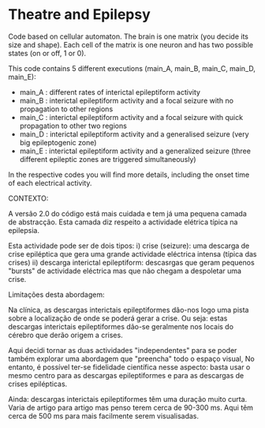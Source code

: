 # Theatre and Epilepsy

Code based on cellular automaton.
The brain is one matrix (you decide its size and shape). Each cell of the matrix is one neuron and has two possible states (on or off, 1 or 0).


This code contains 5 different executions (main_A, main_B, main_C, main_D, main_E):
  - main_A : different rates of interictal epileptiform activity
  - main_B : interictal epileptiform activity and a focal seizure with no propagation to other regions
  - main_C : interictal epileptiform activity and a focal seizure with quick propagation to other two regions
  - main_D : interictal epileptiform activity and a generalised seizure (very big epileptogenic zone)
  - main_E : interictal epileptiform activity and a generalized seizure (three different epileptic zones are triggered simultaneously)
  
In the respective codes you will find more details, including the onset time of each electrical activity.



CONTEXTO:

 A versão 2.0 do código está mais cuidada e tem já uma pequena camada de abstracção. Esta camada diz respeito a actividade elétrica típica na epilepsia.
 
 Esta actividade pode ser de dois tipos: 
    i) crise (seizure): uma descarga de crise epiléptica que gera uma grande actividade eléctrica intensa (típica das crises)
    ii) descarga interictal epileptiform: descasrgas que geram pequenos "bursts" de actividade eléctrica
                mas que não chegam a despoletar uma crise. 
                
   
 Limitações desta abordagem:
       
   Na clínica, as descargas interictais epileptiformes dão-nos logo uma pista sobre a localização de onde se poderá gerar a crise.
   Ou seja: estas descargas interictais epileptiformes dão-se geralmente nos locais do cérebro que derão origem a crises.
            
   Aqui decidi tornar as duas actividades "independentes" para se poder também explorar uma abordagem que "preencha" todo o espaço visual,
   No entanto, é possível ter-se fidelidade científica nesse aspecto:
                  basta usar o mesmo centro para as descargas epileptiformes e para as descargas de crises epilépticas.
            
        
   Ainda: descargas interictais epileptiformes têm uma duração muito curta.
          Varia de artigo para artigo mas penso terem cerca de 90-300 ms.
          Aqui têm cerca de 500 ms para mais facilmente serem visualisadas. 
